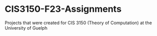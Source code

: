 # CIS3150-F23-Assignments
Projects that were created for CIS 3150 (Theory of Computation) at the University of Guelph 
